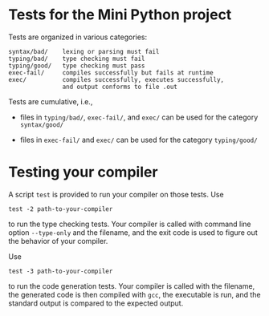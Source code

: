 
# Tests for the Mini Python project

Tests are organized in various categories:

    syntax/bad/    lexing or parsing must fail
    typing/bad/    type checking must fail
    typing/good/   type checking must pass
    exec-fail/     compiles successfully but fails at runtime
    exec/          compiles successfully, executes successfully,
                   and output conforms to file .out

Tests are cumulative, i.e.,

- files in `typing/bad/`, `exec-fail/`, and `exec/` can be used for the
  category `syntax/good/`

- files in `exec-fail/` and `exec/` can be used for the category
  `typing/good/`

# Testing your compiler

A script `test` is provided to run your compiler on those tests.
Use

    test -2 path-to-your-compiler

to run the type checking tests. Your compiler is called with command
line option `--type-only` and the filename, and the exit code is used
to figure out the behavior of your compiler.

Use

    test -3 path-to-your-compiler

to run the code generation tests. Your compiler is called with the
filename, the generated code is then compiled with `gcc`, the
executable is run, and the standard output is compared to the expected
output.
